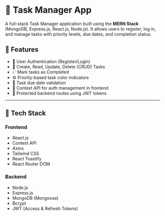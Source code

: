 # 📝 Task Manager App

A full-stack Task Manager application built using the **MERN Stack** (MongoDB, Express.js, React.js, Node.js). It allows users to register, log in, and manage tasks with priority levels, due dates, and completion status.

## 🚀 Features

- 🔐 User Authentication (Register/Login)
- 📌 Create, Read, Update, Delete (CRUD) Tasks
- ✅ Mark tasks as Completed
- ⚙️ Priority-based task color indicators
- 📅 Task due date validation
- 🧠 Context API for auth management in frontend
- 🧪 Protected backend routes using JWT tokens

---

## 🧱 Tech Stack

### Frontend
- React.js
- Context API
- Axios
- Tailwind CSS
- React Toastify
- React Router DOM

### Backend
- Node.js
- Express.js
- MongoDB (Mongoose)
- Bcrypt
- JWT (Access & Refresh Tokens)





